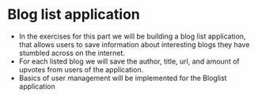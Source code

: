 # Blog list application

- In the exercises for this part we will be building a blog list application, that allows users to save information about interesting blogs they have stumbled across on the internet. 
- For each listed blog we will save the author, title, url, and amount of upvotes from users of the application.
- Basics of user management will be implemented for the Bloglist application